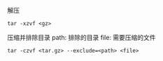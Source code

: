 解压
```shell
tar -xzvf <gz>
```

压缩并排除目录
path: 排除的目录
file: 需要压缩的文件
```shell
tar -czvf <tar.gz> --exclude=<path> <file>
```